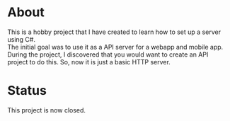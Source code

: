 # About

This is a hobby project that I have created to learn how to set up a server using C\#.  
The initial goal was to use it as a API server for a webapp and mobile app.  
During the project, I discovered that you would want to create an API project to do this.
So, now it is just a basic HTTP server.

# Status

This project is now closed.
